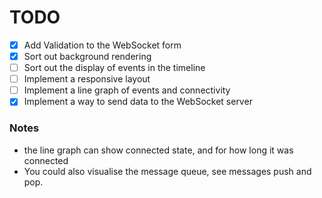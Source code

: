 # TODO

- [x] Add Validation to the WebSocket form
- [x] Sort out background rendering
- [ ] Sort out the display of events in the timeline
- [ ] Implement a responsive layout
- [ ] Implement a line graph of events and connectivity
- [x] Implement a way to send data to the WebSocket server

### Notes

- the line graph can show connected state, and for how long it was connected
- You could also visualise the message queue, see messages push and pop.
